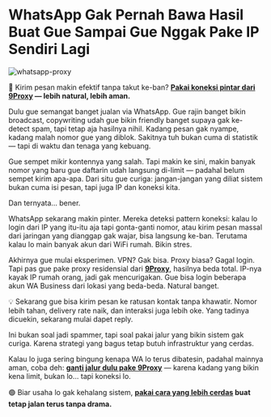 # WhatsApp Gak Pernah Bawa Hasil Buat Gue Sampai Gue Nggak Pake IP Sendiri Lagi

![whatsapp-proxy](https://hoanghamobile.com/tin-tuc/wp-content/uploads/2023/09/whatsapp-la-gi-1.jpg)


📲 Kirim pesan makin efektif tanpa takut ke-ban? **[Pakai koneksi pintar dari 9Proxy](https://the9proxy.short.gy/github-homepage-lily555) — lebih natural, lebih aman.**

Dulu gue semangat banget jualan via WhatsApp. Gue rajin banget bikin broadcast, copywriting udah gue bikin friendly banget supaya gak ke-detect spam, tapi tetap aja hasilnya nihil. Kadang pesan gak nyampe, kadang malah nomor gue yang diblok. Sakitnya tuh bukan cuma di statistik — tapi di waktu dan tenaga yang kebuang.

Gue sempet mikir kontennya yang salah. Tapi makin ke sini, makin banyak nomor yang baru gue daftarin udah langsung di-limit — padahal belum sempet kirim apa-apa. Dari situ gue curiga: jangan-jangan yang diliat sistem bukan cuma isi pesan, tapi juga IP dan koneksi kita.

Dan ternyata... bener.

WhatsApp sekarang makin pinter. Mereka deteksi pattern koneksi: kalau lo login dari IP yang itu-itu aja tapi gonta-ganti nomor, atau kirim pesan massal dari jaringan yang dianggap gak wajar, bisa langsung ke-ban. Terutama kalau lo main banyak akun dari WiFi rumah. Bikin stres.

Akhirnya gue mulai eksperimen. VPN? Gak bisa. Proxy biasa? Gagal login. Tapi pas gue pake proxy residensial dari **[9Proxy](https://the9proxy.short.gy/github-homepage-lily555)**, hasilnya beda total. IP-nya kayak IP rumah orang, jadi gak mencurigakan. Gue bisa login beberapa akun WA Business dari lokasi yang beda-beda. Natural banget.

💡 Sekarang gue bisa kirim pesan ke ratusan kontak tanpa khawatir. Nomor lebih tahan, delivery rate naik, dan interaksi juga lebih oke. Yang tadinya dicuekin, sekarang mulai dapet reply.

Ini bukan soal jadi spammer, tapi soal pakai jalur yang bikin sistem gak curiga. Karena strategi yang bagus tetap butuh infrastruktur yang cerdas.

Kalau lo juga sering bingung kenapa WA lo terus dibatesin, padahal mainnya aman, coba deh: **[ganti jalur dulu pake 9Proxy](https://the9proxy.short.gy/github-pricing-lily555)** — karena kadang yang bikin kena limit, bukan lo... tapi koneksi lo.

🟢 Biar usaha lo gak kehalang sistem, **[pakai cara yang lebih cerdas](https://the9proxy.short.gy/github-pricing-lily555) buat tetap jalan terus tanpa drama.**
